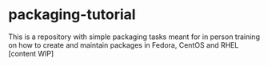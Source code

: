 # packaging-tutorial
This is a repository with simple packaging tasks meant for in person training on how to create and maintain packages in Fedora, CentOS and RHEL [content WIP]
